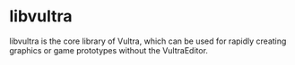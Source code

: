 # libvultra
libvultra is the core library of Vultra, which can be used for rapidly creating graphics or game prototypes without the VultraEditor.

